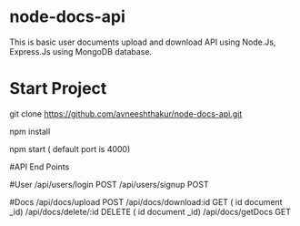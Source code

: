 # node-docs-api
This is basic user documents upload and download API using Node.Js, Express.Js using MongoDB database. 

# Start Project

git clone https://github.com/avneeshthakur/node-docs-api.git

npm install 

npm start ( default port is 4000)

#API End Points 

#User
/api/users/login POST
/api/users/signup POST

#Docs
/api/docs/upload POST
/api/docs/download:id GET ( id document _id) 
/api/docs/delete/:id DELETE ( id document _id)
/api/docs/getDocs GET 

